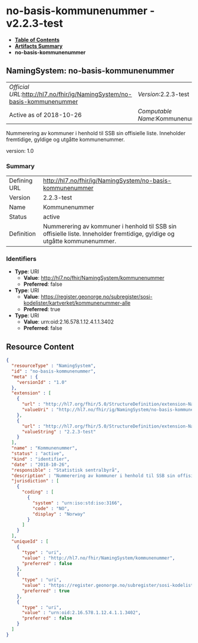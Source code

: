 # no-basis-kommunenummer - v2.2.3-test

* [**Table of Contents**](toc.md)
* [**Artifacts Summary**](artifacts.md)
* **no-basis-kommunenummer**

## NamingSystem: no-basis-kommunenummer 

| | |
| :--- | :--- |
| *Official URL*:http://hl7.no/fhir/ig/NamingSystem/no-basis-kommunenummer | *Version*:2.2.3-test |
| Active as of 2018-10-26 | *Computable Name*:Kommunenummer |

 
Nummerering av kommuner i henhold til SSB sin offisielle liste. Inneholder fremtidige, gyldige og utgåtte kommunenummer. 

version: 1.0

### Summary

| | |
| :--- | :--- |
| Defining URL | http://hl7.no/fhir/ig/NamingSystem/no-basis-kommunenummer |
| Version | 2.2.3-test |
| Name | Kommunenummer |
| Status | active |
| Definition | Nummerering av kommuner i henhold til SSB sin offisielle liste. Inneholder fremtidige, gyldige og utgåtte kommunenummer. |

### Identifiers

* **Type**: URI
  * **Value**: http://hl7.no/fhir/NamingSystem/kommunenummer
  * **Preferred**: false
* **Type**: URI
  * **Value**: https://register.geonorge.no/subregister/sosi-kodelister/kartverket/kommunenummer-alle
  * **Preferred**: true
* **Type**: URI
  * **Value**: urn:oid:2.16.578.1.12.4.1.1.3402
  * **Preferred**: false



## Resource Content

```json
{
  "resourceType" : "NamingSystem",
  "id" : "no-basis-kommunenummer",
  "meta" : {
    "versionId" : "1.0"
  },
  "extension" : [
    {
      "url" : "http://hl7.org/fhir/5.0/StructureDefinition/extension-NamingSystem.url",
      "valueUri" : "http://hl7.no/fhir/ig/NamingSystem/no-basis-kommunenummer"
    },
    {
      "url" : "http://hl7.org/fhir/5.0/StructureDefinition/extension-NamingSystem.version",
      "valueString" : "2.2.3-test"
    }
  ],
  "name" : "Kommunenummer",
  "status" : "active",
  "kind" : "identifier",
  "date" : "2018-10-26",
  "responsible" : "Statistisk sentralbyrå",
  "description" : "Nummerering av kommuner i henhold til SSB sin offisielle liste. Inneholder fremtidige, gyldige og utgåtte kommunenummer.",
  "jurisdiction" : [
    {
      "coding" : [
        {
          "system" : "urn:iso:std:iso:3166",
          "code" : "NO",
          "display" : "Norway"
        }
      ]
    }
  ],
  "uniqueId" : [
    {
      "type" : "uri",
      "value" : "http://hl7.no/fhir/NamingSystem/kommunenummer",
      "preferred" : false
    },
    {
      "type" : "uri",
      "value" : "https://register.geonorge.no/subregister/sosi-kodelister/kartverket/kommunenummer-alle",
      "preferred" : true
    },
    {
      "type" : "uri",
      "value" : "urn:oid:2.16.578.1.12.4.1.1.3402",
      "preferred" : false
    }
  ]
}

```
